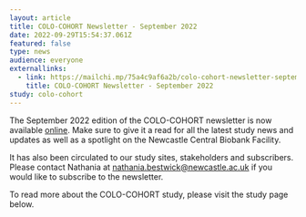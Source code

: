 ```yaml
---
layout: article
title: COLO-COHORT Newsletter - September 2022
date: 2022-09-29T15:54:37.061Z
featured: false
type: news
audience: everyone
externallinks:
  - link: https://mailchi.mp/75a4c9af6a2b/colo-cohort-newsletter-september-2022
    title: COLO-COHORT Newsletter - September 2022
study: colo-cohort
---
```

The September 2022 edition of the COLO-COHORT newsletter is now available [online](https://mailchi.mp/75a4c9af6a2b/colo-cohort-newsletter-september-2022). M﻿ake sure to give it a read for a﻿ll t﻿he latest study news and updates as well as a spotlight on the Newcastle Central Biobank Facility.

It has also been circulated to our study sites, stakeholders and subscribers. Please contact Nathania at nathania.bestwick@newcastle.ac.uk if you would like to subscribe to the newsletter.

To read more about the COLO-COHORT study, please visit the study page below.